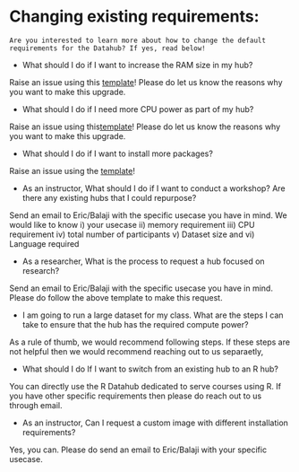 # Changing existing requirements:

```{note}
Are you interested to learn more about how to change the default requirements for the Datahub? If yes, read below!

```

* What should I do if I want to increase the RAM size in my hub?

Raise an issue using this [template](https://github.com/berkeley-dsep-infra/datahub/issues/new?assignees=&labels=support&template=higher-resources.md&title=Request+more+RAM+for+class+X)! Please do let us know the reasons why you want to make this upgrade.

* What should I do if I need more CPU power as part of my hub?

Raise an issue using this[template](https://github.com/berkeley-dsep-infra/datahub/issues/new/choose)! Please do let us know the reasons why you want to make this upgrade.

* What should I do if I want to install more packages? 

Raise an issue using the [template](https://github.com/berkeley-dsep-infra/datahub/issues/new?assignees=&labels=support&template=datahub-package-addition---change-request.md&title=Request+python+package+X+for+class+Y)!

* As an instructor, What should I do if I want to conduct a workshop? Are there any existing hubs that I could repurpose?

Send an email to Eric/Balaji with the specific usecase you have in mind. We would like to know i) your usecase ii) memory requirement iii) CPU requirement iv) total number of participants v) Dataset size and vi) Language required

* As a researcher, What is the process to request a hub focused on research?

Send an email to Eric/Balaji with the specific usecase you have in mind. Please do follow the above template to make this request.

* I am going to run a large dataset for my class. What are the steps I can take to ensure that the hub has the required compute power?

As a rule of thumb, we would recommend following steps. If these steps are not helpful then we would recommend reaching out to us separaetly,

* What should I do If I want to switch from an existing hub to an R hub?

You can directly use the R Datahub dedicated to serve courses using R. If you have other specific requirements then please do reach out to us through email.

* As an instructor, Can I request a custom image with different installation requirements?

Yes, you can. Please do send an email to Eric/Balaji with your specific usecase.